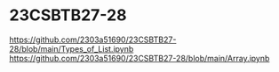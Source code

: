 # 23CSBTB27-28
https://github.com/2303a51690/23CSBTB27-28/blob/main/Types_of_List.ipynb
https://github.com/2303a51690/23CSBTB27-28/blob/main/Array.ipynb
